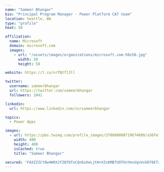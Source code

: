 ```yaml
---
name: "Sameer Bhangar"
bio: "Principal Program Manager - Power Platform CAT team"
location: Seattle, WA
type: "profile"
heat: 50

affiliation:
  name: Microsoft
  domain: microsoft.com
  images:
    - url: "/assets/images/organizations/microsoft.com-50x50.jpg"
      width: 50
      height: 50

website: https://t.co/nrTQtfl3ll

twitter:
  username: sameerbhangar
  url: https://twitter.com/sameerbhangar
  followers: 1041

linkedin:
  url: https://www.linkedin.com/in/sameerbhangar

topics:
  - Power Apps

images:
  - url: https://pbs.twimg.com/profile_images/378800000719674009/a36fe7ddfab1778b76e5793772e43798_400x400.jpeg
    width: 400
    height: 400
    isCached: true
    title: "Sameer Bhangar"

secured: "FAXZZICt0w4W0XJfZQT6TxCQnEoXeLjtH+XZs6MBfUOTXnYmsVqnVvkD76ETxtRU32dpUiy1zmtk6WFbVhum1IkLR5sUAoQimrAOjhxafnHpDn3LNKxhY43PrE5kGajLT59nSjH7NS+Nlq8DYoyZbCh/A5oJkvS/6P4nIgCCieMesMZXuzKBbuKIl+5OnngyOTtoA9KqEPF3N5JhIhRsDvxt9H1Q883zHTzKSDuNiQQzOukeI+5v2rfaDcio7BBqNDWh603d/OnU6dzhrT+CgLgYhvXv5YDJ1CP7OszYRoKxNiJPSpO5w/jzHGdzUcCDo6YZ1+2wMtR8YylmKhGTwIma5GiL6miM7kILV05UlMxcgeN2G+3fOTNjY9T/ofse8HIxtO//Tzua3TSyx375R7P+S0djy9ltHnxoMaQaoBk=;3suYEfE+wIAR9D29msn6Iw=="
---
```


